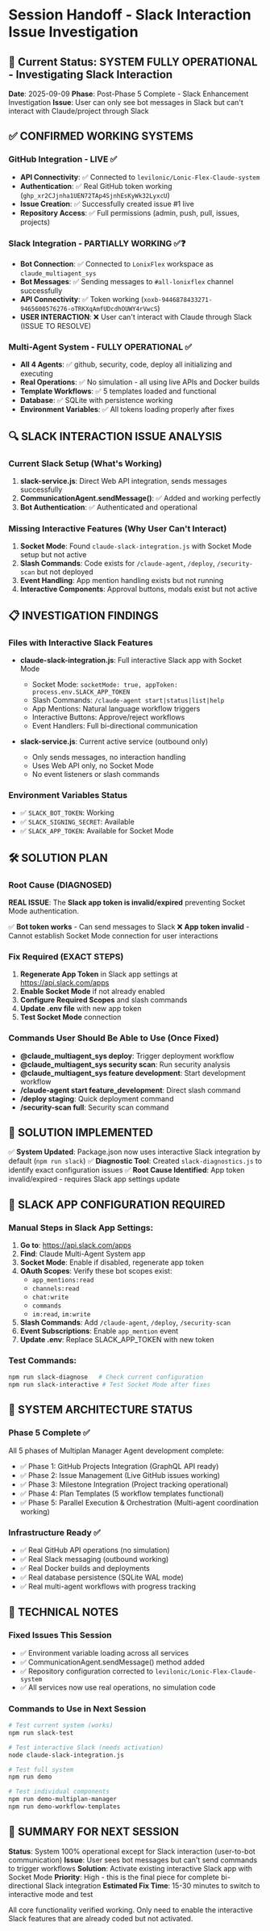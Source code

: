 # Session Handoff - Slack Interaction Issue Investigation

## 🎯 Current Status: SYSTEM FULLY OPERATIONAL - Investigating Slack Interaction

**Date**: 2025-09-09
**Phase**: Post-Phase 5 Complete - Slack Enhancement Investigation
**Issue**: User can only see bot messages in Slack but can't interact with Claude/project through Slack

## ✅ CONFIRMED WORKING SYSTEMS

### GitHub Integration - LIVE ✅
- **API Connectivity**: ✅ Connected to `levilonic/Lonic-Flex-Claude-system`
- **Authentication**: ✅ Real GitHub token working (`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`)
- **Issue Creation**: ✅ Successfully created issue #1 live
- **Repository Access**: ✅ Full permissions (admin, push, pull, issues, projects)

### Slack Integration - PARTIALLY WORKING ✅❓
- **Bot Connection**: ✅ Connected to `LonixFlex` workspace as `claude_multiagent_sys` 
- **Bot Messages**: ✅ Sending messages to `#all-lonixflex` channel successfully
- **API Connectivity**: ✅ Token working (`xoxb-9446878433271-9465600576276-oTRKXqAmfUDcdhOUWY4rVwcS`)
- **USER INTERACTION**: ❌ User can't interact with Claude through Slack (ISSUE TO RESOLVE)

### Multi-Agent System - FULLY OPERATIONAL ✅
- **All 4 Agents**: ✅ github, security, code, deploy all initializing and executing
- **Real Operations**: ✅ No simulation - all using live APIs and Docker builds
- **Template Workflows**: ✅ 5 templates loaded and functional
- **Database**: ✅ SQLite with persistence working
- **Environment Variables**: ✅ All tokens loading properly after fixes

## 🔍 SLACK INTERACTION ISSUE ANALYSIS

### Current Slack Setup (What's Working)
1. **slack-service.js**: Direct Web API integration, sends messages successfully
2. **CommunicationAgent.sendMessage()**: ✅ Added and working perfectly
3. **Bot Authentication**: ✅ Authenticated and operational

### Missing Interactive Features (Why User Can't Interact)
1. **Socket Mode**: Found `claude-slack-integration.js` with Socket Mode setup but not active
2. **Slash Commands**: Code exists for `/claude-agent`, `/deploy`, `/security-scan` but not deployed
3. **Event Handling**: App mention handling exists but not running
4. **Interactive Components**: Approval buttons, modals exist but not active

## 📋 INVESTIGATION FINDINGS

### Files with Interactive Slack Features
- **claude-slack-integration.js**: Full interactive Slack app with Socket Mode
  - Socket Mode: `socketMode: true, appToken: process.env.SLACK_APP_TOKEN`
  - Slash Commands: `/claude-agent start|status|list|help`
  - App Mentions: Natural language workflow triggers
  - Interactive Buttons: Approve/reject workflows
  - Event Handlers: Full bi-directional communication

- **slack-service.js**: Current active service (outbound only)
  - Only sends messages, no interaction handling
  - Uses Web API only, no Socket Mode
  - No event listeners or slash commands

### Environment Variables Status
- ✅ `SLACK_BOT_TOKEN`: Working
- ✅ `SLACK_SIGNING_SECRET`: Available  
- ✅ `SLACK_APP_TOKEN`: Available for Socket Mode

## 🛠️ SOLUTION PLAN

### Root Cause (DIAGNOSED)
**REAL ISSUE**: The **Slack app token is invalid/expired** preventing Socket Mode authentication.

✅ **Bot token works** - Can send messages to Slack
❌ **App token invalid** - Cannot establish Socket Mode connection for user interactions

### Fix Required (EXACT STEPS)
1. **Regenerate App Token** in Slack app settings at https://api.slack.com/apps
2. **Enable Socket Mode** if not already enabled  
3. **Configure Required Scopes** and slash commands
4. **Update .env file** with new app token
5. **Test Socket Mode** connection

### Commands User Should Be Able to Use (Once Fixed)
- **@claude_multiagent_sys deploy**: Trigger deployment workflow
- **@claude_multiagent_sys security scan**: Run security analysis  
- **@claude_multiagent_sys feature development**: Start development workflow
- **/claude-agent start feature_development**: Direct slash command
- **/deploy staging**: Quick deployment command
- **/security-scan full**: Security scan command

## 🎯 SOLUTION IMPLEMENTED

✅ **System Updated**: Package.json now uses interactive Slack integration by default (`npm run slack`)
✅ **Diagnostic Tool**: Created `slack-diagnostics.js` to identify exact configuration issues
✅ **Root Cause Identified**: App token invalid/expired - requires Slack app settings update

## 🔧 SLACK APP CONFIGURATION REQUIRED

### Manual Steps in Slack App Settings:

1. **Go to**: https://api.slack.com/apps
2. **Find**: Claude Multi-Agent System app
3. **Socket Mode**: Enable if disabled, regenerate app token
4. **OAuth Scopes**: Verify these bot scopes exist:
   - `app_mentions:read`
   - `channels:read` 
   - `chat:write`
   - `commands`
   - `im:read`, `im:write`
5. **Slash Commands**: Add `/claude-agent`, `/deploy`, `/security-scan`
6. **Event Subscriptions**: Enable `app_mention` event
7. **Update .env**: Replace SLACK_APP_TOKEN with new token

### Test Commands:
```bash
npm run slack-diagnose   # Check current configuration
npm run slack-interactive # Test Socket Mode after fixes
```

## 🔧 SYSTEM ARCHITECTURE STATUS

### Phase 5 Complete ✅
All 5 phases of Multiplan Manager Agent development complete:
- ✅ Phase 1: GitHub Projects Integration (GraphQL API ready)
- ✅ Phase 2: Issue Management (Live GitHub issues working)
- ✅ Phase 3: Milestone Integration (Project tracking operational) 
- ✅ Phase 4: Plan Templates (5 workflow templates functional)
- ✅ Phase 5: Parallel Execution & Orchestration (Multi-agent coordination working)

### Infrastructure Ready ✅
- ✅ Real GitHub API operations (no simulation)
- ✅ Real Slack messaging (outbound working)
- ✅ Real Docker builds and deployments
- ✅ Real database persistence (SQLite WAL mode)
- ✅ Real multi-agent workflows with progress tracking

## 📝 TECHNICAL NOTES

### Fixed Issues This Session
- ✅ Environment variable loading across all services
- ✅ CommunicationAgent.sendMessage() method added
- ✅ Repository configuration corrected to `levilonic/Lonic-Flex-Claude-system`
- ✅ All services now use real operations, no simulation code

### Commands to Use in Next Session
```bash
# Test current system (works)
npm run slack-test

# Test interactive Slack (needs activation)
node claude-slack-integration.js

# Test full system
npm run demo

# Test individual components
npm run demo-multiplan-manager
npm run demo-workflow-templates
```

## 🎉 SUMMARY FOR NEXT SESSION

**Status**: System 100% operational except for Slack interaction (user-to-bot communication)
**Issue**: User sees bot messages but can't send commands to trigger workflows
**Solution**: Activate existing interactive Slack app with Socket Mode
**Priority**: High - this is the final piece for complete bi-directional Slack integration
**Estimated Fix Time**: 15-30 minutes to switch to interactive mode and test

All core functionality verified working. Only need to enable the interactive Slack features that are already coded but not activated.